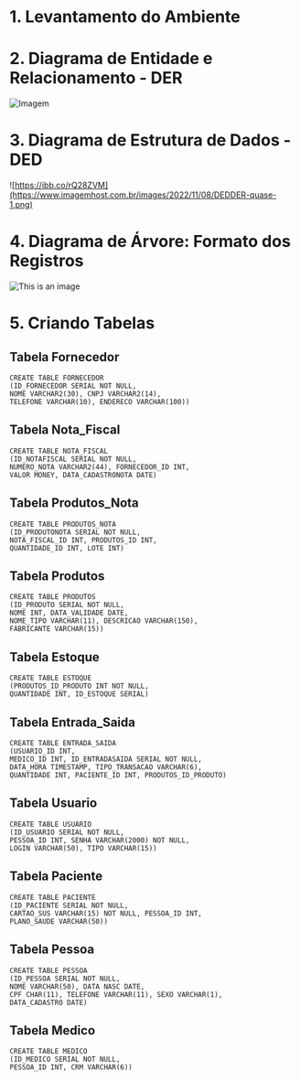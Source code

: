 # 1. Levantamento do Ambiente
# 2. Diagrama de Entidade e Relacionamento - DER

![Imagem](https://www.imagemhost.com.br/images/2022/11/08/Diagrama-em-branco.png)

# 3. Diagrama de Estrutura de Dados - DED

![https://ibb.co/rQ28ZVM](https://www.imagemhost.com.br/images/2022/11/08/DEDDER-quase-1.png)

# 4. Diagrama de Árvore: Formato dos Registros

![This is an image](https://www.imagemhost.com.br/images/2022/11/08/Diagramas-de-arvores.png)



# 5. Criando Tabelas

## Tabela Fornecedor
```
CREATE TABLE FORNECEDOR
(ID_FORNECEDOR SERIAL NOT NULL,
NOME VARCHAR2(30), CNPJ VARCHAR2(14),
TELEFONE VARCHAR(10), ENDERECO VARCHAR(100))
```

## Tabela Nota_Fiscal
```
CREATE TABLE NOTA_FISCAL
(ID_NOTAFISCAL SERIAL NOT NULL,
NUMERO_NOTA VARCHAR2(44), FORNECEDOR_ID INT,
VALOR MONEY, DATA_CADASTRONOTA DATE)
```
## Tabela Produtos_Nota
```
CREATE TABLE PRODUTOS_NOTA
(ID_PRODUTONOTA SERIAL NOT NULL,
NOTA_FISCAL_ID INT, PRODUTOS_ID INT,
QUANTIDADE_ID INT, LOTE INT)
```

## Tabela Produtos
```
CREATE TABLE PRODUTOS
(ID_PRODUTO SERIAL NOT NULL,
NOME INT, DATA_VALIDADE DATE,
NOME_TIPO VARCHAR(11), DESCRICAO VARCHAR(150),
FABRICANTE VARCHAR(15))
```

## Tabela Estoque
```
CREATE TABLE ESTOQUE
(PRODUTOS_ID_PRODUTO INT NOT NULL,
QUANTIDADE INT, ID_ESTOQUE SERIAL)
```

## Tabela Entrada_Saida
```
CREATE TABLE ENTRADA_SAIDA
(USUARIO_ID INT,
MEDICO_ID INT, ID_ENTRADASAIDA SERIAL NOT NULL,
DATA_HORA TIMESTAMP, TIPO_TRANSACAO VARCHAR(6),
QUANTIDADE INT, PACIENTE_ID INT, PRODUTOS_ID_PRODUTO)
```

## Tabela Usuario
```
CREATE TABLE USUARIO
(ID_USUARIO SERIAL NOT NULL,
PESSOA_ID INT, SENHA VARCHAR(2000) NOT NULL,
LOGIN VARCHAR(50), TIPO VARCHAR(15))
```

## Tabela Paciente
```
CREATE TABLE PACIENTE
(ID_PACIENTE SERIAL NOT NULL,
CARTAO_SUS VARCHAR(15) NOT NULL, PESSOA_ID INT,
PLANO_SAUDE VARCHAR(50))
```

## Tabela Pessoa
```
CREATE TABLE PESSOA
(ID_PESSOA SERIAL NOT NULL,
NOME VARCHAR(50), DATA NASC DATE,
CPF CHAR(11), TELEFONE VARCHAR(11), SEXO VARCHAR(1),
DATA_CADASTRO DATE)
```
## Tabela Medico
```
CREATE TABLE MEDICO
(ID_MEDICO SERIAL NOT NULL,
PESSOA_ID INT, CRM VARCHAR(6))
```

